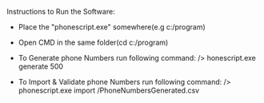 Instructions to Run the Software:

- Place the "phonescript.exe" somewhere(e.g c:/program)
- Open CMD in the same folder(cd c:/program)

- To Generate phone Numbers run following command:
/> honescript.exe generate 500

- To Import & Validate phone Numbers run following command:
/> phonescript.exe import /PhoneNumbersGenerated.csv